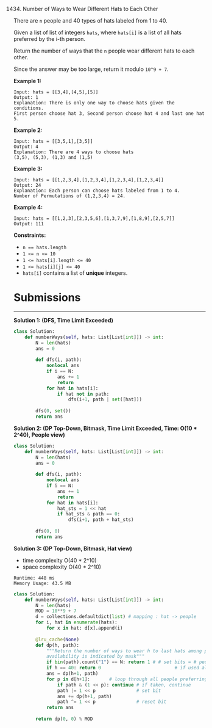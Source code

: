 1434. Number of Ways to Wear Different Hats to Each Other

There are `n` people and 40 types of hats labeled from 1 to 40.

Given a list of list of integers `hats`, where `hats[i]` is a list of all hats preferred by the i-th person.

Return the number of ways that the `n` people wear different hats to each other.

Since the answer may be too large, return it modulo `10^9 + 7`.

 

**Example 1:**
```
Input: hats = [[3,4],[4,5],[5]]
Output: 1
Explanation: There is only one way to choose hats given the conditions. 
First person choose hat 3, Second person choose hat 4 and last one hat 5.
```

**Example 2:**
```
Input: hats = [[3,5,1],[3,5]]
Output: 4
Explanation: There are 4 ways to choose hats
(3,5), (5,3), (1,3) and (1,5)
```

**Example 3:**
```
Input: hats = [[1,2,3,4],[1,2,3,4],[1,2,3,4],[1,2,3,4]]
Output: 24
Explanation: Each person can choose hats labeled from 1 to 4.
Number of Permutations of (1,2,3,4) = 24.
```

**Example 4:**
```
Input: hats = [[1,2,3],[2,3,5,6],[1,3,7,9],[1,8,9],[2,5,7]]
Output: 111
```

**Constraints:**

* `n == hats.length`
* `1 <= n <= 10`
* `1 <= hats[i].length <= 40`
* `1 <= hats[i][j] <= 40`
* `hats[i]` contains a list of **unique** integers.

# Submissions
---
**Solution 1: (DFS, Time Limit Exceeded)**
```python
class Solution:
    def numberWays(self, hats: List[List[int]]) -> int:
        N = len(hats)
        ans = 0
        
        def dfs(i, path):
            nonlocal ans
            if i == N:
                ans += 1
                return
            for hat in hats[i]:
                if hat not in path:
                    dfs(i+1, path | set([hat]))
                
        dfs(0, set())
        return ans
```

**Solution 2: (DP Top-Down, Bitmask, Time Limit Exceeded, Time: O(10 * 2^40), People view)**
```python
class Solution:
    def numberWays(self, hats: List[List[int]]) -> int:
        N = len(hats)
        ans = 0
        
        def dfs(i, path):
            nonlocal ans
            if i == N:
                ans += 1
                return
            for hat in hats[i]:
                hat_sts = 1 << hat
                if hat_sts & path == 0:
                    dfs(i+1, path + hat_sts)
                
        dfs(0, 0)
        return ans
```
**Solution 3: (DP Top-Down, Bitmask, Hat view)**

* time complexity O(40 * 2^10)
* space complexity O(40 * 2^10)
```
Runtime: 448 ms
Memory Usage: 43.5 MB
```
```python
class Solution:
    def numberWays(self, hats: List[List[int]]) -> int:
        N = len(hats)
        MOD = 10**9 + 7
        d = collections.defaultdict(list) # mapping : hat -> people 
        for i, hat in enumerate(hats):
            for x in hat: d[x].append(i)
                
        @lru_cache(None)
        def dp(h, path):
            """Return the number of ways to wear h to last hats among people whose 
            availability is indicated by mask"""
            if bin(path).count("1") == N: return 1 # # set bits = # people 
            if h == 40: return 0                           # if used all hat, 
            ans = dp(h+1, path) 
            for p in d[h+1]:       # loop through all people preferring the hat
                if path & (1 << p): continue # if taken, continue
                path |= 1 << p               # set bit
                ans += dp(h+1, path)
                path ^= 1 << p               # reset bit
            return ans
        
        return dp(0, 0) % MOD
```